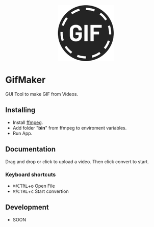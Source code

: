 <div align='center'>
  <img src='resources/icon.png' width='175' alt='GifMaker logo'>
</div>

# GifMaker

GUI Tool to make GIF from Videos.

## Installing

- Install [ffmpeg](https://www.ffmpeg.org/download.html).
- Add folder "__bin__" from ffmpeg to enviroment variables.
- Run App.

## Documentation


Drag and drop or click to upload a video.
Then click convert to start.

### Keyboard shortcuts
- <kbd>⌘</kbd>/<kbd>CTRL</kbd>+<kbd>o</kbd> Open File
- <kbd>⌘</kbd>/<kbd>CTRL</kbd>+<kbd>c</kbd> Start convertion

## Development
- SOON
